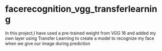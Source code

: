 # facerecognition_vgg_transferlearning
In this project,I have used a pre-trained weight from VGG 16 and added my own layer using Transfer Learning to create a model to recognize my face when we give our image during prediction
